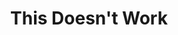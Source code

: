 ---
layout: list
title:  This Doesn't Work
slug:   this-does-not-work
description: >
  Here, I share my failure stories when I attempt to complete a task but I reach a block wall!
menu: true
---